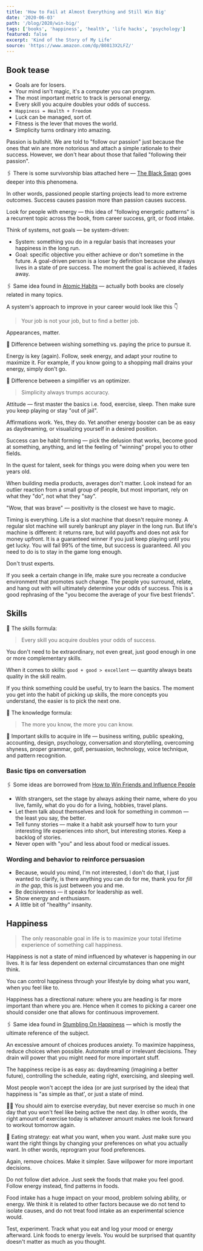 ```yaml
---
title: 'How to Fail at Almost Everything and Still Win Big'
date: '2020-06-03'
path: '/blog/2020/win-big/'
tags: ['books', 'happiness', 'health', 'life hacks', 'psychology']
featured: false
excerpt: 'Kind of the Story of My Life'
source: 'https://www.amazon.com/dp/B0813X2LFZ/'
---
```


## Book tease

- Goals are for losers.
- Your mind isn't magic, it's a computer you can program.
- The most important metric to track is personal energy.
- Every skill you acquire doubles your odds of success.
- `Happiness = Health + Freedom`
- Luck can be managed, sort of.
- Fitness is the lever that moves the world.
- Simplicity turns ordinary into amazing.

Passion is bullshit. We are told to "follow our passion" just because the ones that win are more notorious and attach a simple rationale to their success. However, we don't hear about those that failed "following their passion".

🖇️ There is some survivorship bias attached here — [The Black Swan](/blog/2020/the-black-swan) goes deeper into this phenomena.

In other words, passioned people starting projects lead to more extreme outcomes. Success causes passion more than passion causes success.

Look for people with energy — this idea of "following energetic patterns" is a recurrent topic across the book, from career success, grit, or food intake.

Think of systems, not goals — be system-driven:

- System: something you do in a regular basis that increases your happiness in the long run.
- Goal: specific objective you either achieve or don't sometime in the future. A goal-driven person is a loser by definition because she always lives in a state of pre success. The moment the goal is achieved, it fades away.

🖇️ Same idea found in [Atomic Habits](/blog/2019/atomic-habits) — actually both books are closely related in many topics.

A system's approach to improve in your career would look like this 👇

> Your job is not your job, but to find a better job.

Appearances, matter.

🔖 Difference between wishing something vs. paying the price to pursue it.

Energy is key (again). Follow, seek energy, and adapt your routine to maximize it. For example, if you know going to a shopping mall drains your energy, simply don't go.

🔖 Difference between a simplifier vs an optimizer.

> Simplicity always trumps accuracy.

Attitude — first master the basics i.e. food, exercise, sleep. Then make sure you keep playing or stay "out of jail".

Affirmations work. Yes, they do. Yet another energy booster can be as easy as daydreaming, or visualizing yourself in a desired position.

Success can be habit forming — pick the delusion that works, become good at something, anything, and let the feeling of "winning" propel you to other fields.

In the quest for talent, seek for things you were doing when you were ten years old.

When building media products, averages don't matter. Look instead for an outlier reaction from a small group of people, but most important, rely on what they "do", not what they "say".

"Wow, that was brave" — positivity is the closest we have to magic.

Timing is everything. Life is a slot machine that doesn't require money. A regular slot machine will surely bankrupt any player in the long run. But life's machine is different: it returns rare, but wild payoffs and does not ask for money upfront. It is a guaranteed winner if you just keep playing until you get lucky. You will fail 99% of the time, but success is guaranteed. All you need to do is to stay in the game long enough.

Don't trust experts.

If you seek a certain change in life, make sure you recreate a conducive environment that promotes such change. The people you surround, relate, and hang out with will ultimately determine your odds of success. This is a good rephrasing of the "you become the average of your five best friends".

## Skills

📍 The skills formula:

> Every skill you acquire doubles your odds of success.

You don't need to be extraordinary, not even great, just good enough in one or more complementary skills.

When it comes to skills: `good + good > excellent` — quantity always beats quality in the skill realm.

If you think something could be useful, try to learn the basics. The moment you get into the habit of picking up skills, the more concepts you understand, the easier is to pick the next one.

📍 The knowledge formula:

> The more you know, the more you can know.

🔖 Important skills to acquire in life — business writing, public speaking, accounting, design, psychology, conversation and storytelling, overcoming shyness, proper grammar, golf, persuasion, technology, voice technique, and pattern recognition.

### Basic tips on conversation

🖇️ Some ideas are borrowed from [How to Win Friends and Influence People](/blog/2019/how-to-win-friends-and-influence-people)

- With strangers, set the stage by always asking their name, where do you live, family, what do you do for a living, hobbies, travel plans.
- Let them talk about themselves and look for something in common — the least you say, the better.
- Tell funny stories — make it a habit ask yourself how to turn your interesting life experiences into short, but interesting stories. Keep a backlog of stories.
- Never open with "you" and less about food or medical issues.

### Wording and behavior to reinforce persuasion

- Because, would you mind, I'm not interested, I don't do that, I just wanted to clarify, is there anything you can do for me, thank you for _fill in the gap_, this is just between you and me.
- Be decisiveness — it speaks for leadership as well.
- Show energy and enthusiasm.
- A little bit of "healthy" insanity.

## Happiness

> The only reasonable goal in life is to maximize your total lifetime experience of something call happiness.

Happiness is not a state of mind influenced by whatever is happening in our lives. It is far less dependent on external circumstances than one might think.

You can control happiness through your lifestyle by doing what you want, when you feel like to.

Happiness has a directional nature: where you are heading is far more important than where you are. Hence when it comes to picking a career one should consider one that allows for continuous improvement.

🖇️ Same idea found in [Stumbling On Happiness](/blog/2019/stumbling-on-happiness) — which is mostly the ultimate reference of the subject.

An excessive amount of choices produces anxiety. To maximize happiness, reduce choices when possible. Automate small or irrelevant decisions. They drain will power that you might need for more important stuff.

The happiness recipe is as easy as: daydreaming (imagining a better future), controlling the schedule, eating right, exercising, and sleeping well.

Most people won't accept the idea (or are just surprised by the idea) that happiness is "as simple as that', or just a state of mind.

🏃‍♂️ You should aim to exercise everyday, but never exercise so much in one day that you won't feel like being active the next day. In other words, the right amount of exercise today is whatever amount makes me look forward to workout tomorrow again.

🍔 Eating strategy: eat what you want, when you want. Just make sure you want the right things by changing your preferences on what you actually want. In other words, reprogram your food preferences.

Again, remove choices. Make it simpler. Save willpower for more important decisions.

Do not follow diet advice. Just seek the foods that make you feel good. Follow energy instead, find patterns in foods.

Food intake has a huge impact on your mood, problem solving ability, or energy. We think it is related to other factors because we do not tend to isolate causes, and do not treat food intake as an experimental science would.

Test, experiment. Track what you eat and log your mood or energy afterward. Link foods to energy levels. You would be surprised that quantity doesn't matter as much as you thought.
